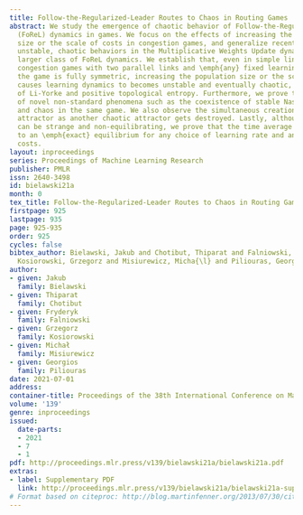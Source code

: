 ```yaml
---
title: Follow-the-Regularized-Leader Routes to Chaos in Routing Games
abstract: We study the emergence of chaotic behavior of Follow-the-Regularized Leader
  (FoReL) dynamics in games. We focus on the effects of increasing the population
  size or the scale of costs in congestion games, and generalize recent results on
  unstable, chaotic behaviors in the Multiplicative Weights Update dynamics to a much
  larger class of FoReL dynamics. We establish that, even in simple linear non-atomic
  congestion games with two parallel links and \emph{any} fixed learning rate, unless
  the game is fully symmetric, increasing the population size or the scale of costs
  causes learning dynamics to becomes unstable and eventually chaotic, in the sense
  of Li-Yorke and positive topological entropy. Furthermore, we prove the existence
  of novel non-standard phenomena such as the coexistence of stable Nash equilibria
  and chaos in the same game. We also observe the simultaneous creation of a chaotic
  attractor as another chaotic attractor gets destroyed. Lastly, although FoReL dynamics
  can be strange and non-equilibrating, we prove that the time average still converges
  to an \emph{exact} equilibrium for any choice of learning rate and any scale of
  costs.
layout: inproceedings
series: Proceedings of Machine Learning Research
publisher: PMLR
issn: 2640-3498
id: bielawski21a
month: 0
tex_title: Follow-the-Regularized-Leader Routes to Chaos in Routing Games
firstpage: 925
lastpage: 935
page: 925-935
order: 925
cycles: false
bibtex_author: Bielawski, Jakub and Chotibut, Thiparat and Falniowski, Fryderyk and
  Kosiorowski, Grzegorz and Misiurewicz, Micha{\l} and Piliouras, Georgios
author:
- given: Jakub
  family: Bielawski
- given: Thiparat
  family: Chotibut
- given: Fryderyk
  family: Falniowski
- given: Grzegorz
  family: Kosiorowski
- given: Michał
  family: Misiurewicz
- given: Georgios
  family: Piliouras
date: 2021-07-01
address:
container-title: Proceedings of the 38th International Conference on Machine Learning
volume: '139'
genre: inproceedings
issued:
  date-parts:
  - 2021
  - 7
  - 1
pdf: http://proceedings.mlr.press/v139/bielawski21a/bielawski21a.pdf
extras:
- label: Supplementary PDF
  link: http://proceedings.mlr.press/v139/bielawski21a/bielawski21a-supp.pdf
# Format based on citeproc: http://blog.martinfenner.org/2013/07/30/citeproc-yaml-for-bibliographies/
---
```

